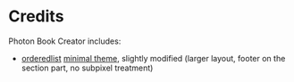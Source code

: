 # Credits

Photon Book Creator includes:

- [orderedlist](https://github.com/orderedlist) [minimal theme](http://orderedlist.com/minimal/), slightly modified (larger layout, footer on the section part, no subpixel treatment)